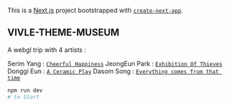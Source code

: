 This is a [Next.js](https://nextjs.org/) project bootstrapped with [`create-next-app`](https://github.com/vercel/next.js/tree/canary/packages/create-next-app).

## VIVLE-THEME-MUSEUM

A webgl trip with 4 artists :

Serim Yang : [`Cheerful Happiness`](https://vivle-theme-museum-git-dev-dwarfthema.vercel.app/projects/serimyang)
JeongEun Park : [`Exhibition Of Thieves`](https://vivle-theme-museum-git-dev-dwarfthema.vercel.app/projects/jeongeunpark)
Donggi Eun : [`A Ceramic Play`](https://vivle-theme-museum-git-dev-dwarfthema.vercel.app/projects/donggieun)
Dasom Song : [`Everything comes from that time`](https://vivle-theme-museum-git-dev-dwarfthema.vercel.app/projects/dasomsong)

```bash
npm run dev
# to Start
```
